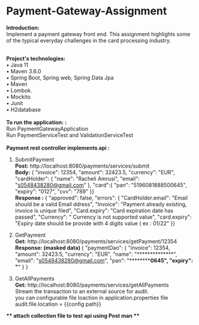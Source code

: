 # Payment-Gateway-Assignment


<b>Introduction:</b><br/>
Implement a payment gateway front end. This assignment highlights some of the typical everyday challenges in the card processing industry.

<br/>
 <b>Project's technologies:<br/></b>
•	Java 11 <br/>
•	Maven 3.6.0 <br/>
•	Spring Boot, Spring web, Spring Data Jpa <br/>
•	Maven<br/>
•	Lombok.<br/>
•	Mockito<br/>
•	Junit <br/>
•	H2database<br/>

<br/>
<b>To run the application: :</b><br/>
  Run PaymentGatewayApplication <br/>
  Run PaymentServiceTest and ValidationServiceTest <br/>
 <br/>
<b>Payment rest controller implements api :</b>

1.	SubmitPayment 
	<br/><b> Post:</b> http://localhost:8080/payments/services/submit
	<br/><b> Body:</b> { "invoice": 12354, "amount": 32423.5, "currency": "EUR",
	 "cardHolder": { "name": "Racheli Amrusi", "email": "s0548438280@gmail.com" }, 
   "card":{ "pan": "5196081888500645", "expiry": "0127", "cvv": "789" }}
<br/><b>  Response :</b>	{  "approved": false,
                         "errors": {
                         "CardHolder.email": "Email should be a valid Email ddress",
                         "Invoice": "Payment already existing, invoice is unique filed",
                         "Card.expiry": "Card expiration date has passed",
                          "Currency": " Currency is not supported value",
                          "card.expiry": "Expiry date should be provide with 4 digits value ( ex : 01/22" }}

2.	GetPayment 
	<br/> <b> Get:</b> http://localhost:8080/payments/services/getPayment/12354
  <br/> <b> Response: (masked data) </b>{
    "paymentDao": {
        "invoice": 12354,
        "amount": 32423.5,
        "currency": "EUR",
        "name": "**************",
        "email": "s0548438280@gmail.com",
        "pan": "************0645",
        "expiry": "****"
    }
}
3.	GetAllPayments </br>
  <b> Get:</b> http://localhost:8080/payments/services/getAllPayments <br/>
  Stream the transaction to an external source for audit.<br/>
	you can configurable file loaction in application.properties file <br/>
  audit.file.location = {{config path}}
	
<b>** attach collection file to test api using Post man **</b>


